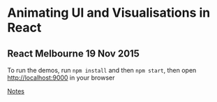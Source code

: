 # Animating UI and Visualisations in React
## React Melbourne 19 Nov 2015

To run the demos, run `npm install` and then `npm start`, then open [http://localhost:9000](http://localhost:9000) in your browser

[Notes](notes.md)
